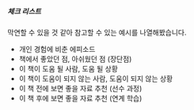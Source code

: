 ##### 체크 리스트

막연할 수 있을 것 같아 참고할 수 있는 예시를 나열해봤습니다.

* 개인 경험에 비춘 에피소드
* 책에서 좋았던 점, 아쉬웠던 점 (장단점)
* 이 책이 도움 될 사람, 도움 될 상황 
* 이 책이 도움이 되지 않는 사람, 도움이 되지 않는 상황
* 이 책 전에 보면 좋을 자료 추천 (선수 과정)
* 이 책 후에 보면 좋을 자료 추천 (연계 학습)